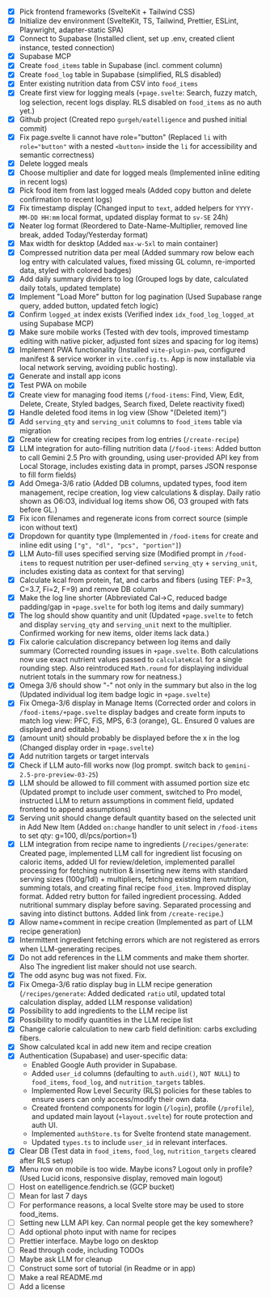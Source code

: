 - [x] Pick frontend frameworks (SvelteKit + Tailwind CSS)
- [x] Initialize dev environment (SvelteKit, TS, Tailwind, Prettier, ESLint, Playwright, adapter-static SPA)
- [x] Connect to Supabase (Installed client, set up .env, created client instance, tested connection)
- [x] Supabase MCP
- [x] Create `food_items` table in Supabase (incl. comment column)
- [x] Create `food_log` table in Supabase (simplified, RLS disabled)
- [x] Enter existing nutrition data from CSV into `food_items`
- [x] Create first view for logging meals (`+page.svelte`: Search, fuzzy match, log selection, recent logs display. RLS disabled on `food_items` as no auth yet.)
- [x] Github project (Created repo `gurgeh/eatelligence` and pushed initial commit)
- [x] Fix page.svelte li cannot have role="button" (Replaced `li` with `role="button"` with a nested `<button>` inside the `li` for accessibility and semantic correctness)
- [x] Delete logged meals
- [x] Choose multiplier and date for logged meals (Implemented inline editing in recent logs)
- [x] Pick food item from last logged meals (Added copy button and delete confirmation to recent logs)
- [x] Fix timestamp display (Changed input to `text`, added helpers for `YYYY-MM-DD HH:mm` local format, updated display format to `sv-SE` 24h)
- [x] Neater log format (Reordered to Date-Name-Multiplier, removed line break, added Today/Yesterday format)
- [x] Max width for desktop (Added `max-w-5xl` to main container)
- [x] Compressed nutrition data per meal (Added summary row below each log entry with calculated values, fixed missing GL column, re-imported data, styled with colored badges)
- [x] Add daily summary dividers to log (Grouped logs by date, calculated daily totals, updated template)
- [x] Implement "Load More" button for log pagination (Used Supabase range query, added button, updated fetch logic)
- [x] Confirm `logged_at` index exists (Verified index `idx_food_log_logged_at` using Supabase MCP)
- [x] Make sure mobile works (Tested with dev tools, improved timestamp editing with native picker, adjusted font sizes and spacing for log items)
- [x] Implement PWA functionality (Installed `vite-plugin-pwa`, configured manifest & service worker in `vite.config.ts`. App is now installable via local network serving, avoiding public hosting).
- [x] Generate and install app icons
- [x] Test PWA on mobile
- [x] Create view for managing food items (`/food-items`: Find, View, Edit, Delete, Create, Styled badges, Search fixed, Delete reactivity fixed)
- [x] Handle deleted food items in log view (Show "(Deleted item)")
- [x] Add `serving_qty` and `serving_unit` columns to `food_items` table via migration
- [x] Create view for creating recipes from log entries (`/create-recipe`)
- [x] LLM integration for auto-filling nutrition data (`/food-items`: Added button to call Gemini 2.5 Pro with grounding, using user-provided API key from Local Storage, includes existing data in prompt, parses JSON response to fill form fields)
- [x] Add Omega-3/6 ratio (Added DB columns, updated types, food item management, recipe creation, log view calculations & display. Daily ratio shown as O6:O3, individual log items show O6, O3 grouped with fats before GL.)
- [x] Fix icon filenames and regenerate icons from correct source (simple icon without text)
- [x] Dropdown for quantity type (Implemented in `/food-items` for create and inline edit using `["g", "dl", "pcs", "portion"]`)
- [x] LLM Auto-fill uses specified serving size (Modified prompt in `/food-items` to request nutrition per user-defined `serving_qty` + `serving_unit`, includes existing data as context for that serving)
- [x] Calculate kcal from protein, fat, and carbs and fibers (using TEF: P=3, C=3.7, Fi=2, F=9) and remove DB column
- [x] Make the log line shorter (Abbreviated Cal->C, reduced badge padding/gap in `+page.svelte` for both log items and daily summary)
- [x] The log should show quantity and unit (Updated `+page.svelte` to fetch and display `serving_qty` and `serving_unit` next to the multiplier. Confirmed working for new items, older items lack data.)
- [x] Fix calorie calculation discrepancy between log items and daily summary (Corrected rounding issues in `+page.svelte`. Both calculations now use exact nutrient values passed to `calculateKcal` for a single rounding step. Also reintroduced `Math.round` for displaying individual nutrient totals in the summary row for neatness.)
- [x] Omega 3/6 should show "-" not only in the summary but also in the log (Updated individual log item badge logic in `+page.svelte`)
- [x] Fix Omega-3/6 display in Manage Items (Corrected order and colors in `/food-items/+page.svelte` display badges and create form inputs to match log view: PFC, FiS, MPS, 6:3 (orange), GL. Ensured 0 values are displayed and editable.)
- [x] (amount unit) should probably be displayed before the x in the log (Changed display order in `+page.svelte`)
- [x] Add nutrition targets or target intervals
- [x] Check if LLM auto-fill works now (log prompt. switch back to `gemini-2.5-pro-preview-03-25`)
- [x] LLM should be allowed to fill comment with assumed portion size etc (Updated prompt to include user comment, switched to Pro model, instructed LLM to return assumptions in comment field, updated frontend to append assumptions)
- [x] Serving unit should change default quantity based on the selected unit in Add New Item (Added `on:change` handler to unit select in `/food-items` to set qty: g=100, dl/pcs/portion=1)
- [x] LLM integration from recipe name to ingredients (`/recipes/generate`: Created page, implemented LLM call for ingredient list focusing on caloric items, added UI for review/deletion, implemented parallel processing for fetching nutrition & inserting new items with standard serving sizes (100g/1dl) + multipliers, fetching existing item nutrition, summing totals, and creating final recipe `food_item`. Improved display format. Added retry button for failed ingredient processing. Added nutritional summary display before saving. Separated processing and saving into distinct buttons. Added link from `/create-recipe`.)
- [x] Allow name+comment in recipe creation (Implemented as part of LLM recipe generation)
- [x] Intermittent ingredient fetching errors which are not registered as errors when LLM-generating recipes.
- [x] Do not add references in the LLM comments and make them shorter. Also The ingredient list maker should not use search.
- [x] The odd async bug was not fixed. Fix.
- [x] Fix Omega-3/6 ratio display bug in LLM recipe generation (`/recipes/generate`: Added dedicated `ratio` util, updated total calculation display, added LLM response validation)
- [x] Possibility to add ingredients to the LLM recipe list
- [x] Possibility to modify quantities in the LLM recipe list
- [x] Change calorie calculation to new carb field definition: carbs excluding fibers.
- [x] Show calculated kcal in add new item and recipe creation
- [x] Authentication (Supabase) and user-specific data:
    - Enabled Google Auth provider in Supabase.
    - Added `user_id` columns (defaulting to `auth.uid()`, `NOT NULL`) to `food_items`, `food_log`, and `nutrition_targets` tables.
    - Implemented Row Level Security (RLS) policies for these tables to ensure users can only access/modify their own data.
    - Created frontend components for login (`/login`), profile (`/profile`), and updated main layout (`+layout.svelte`) for route protection and auth UI.
    - Implemented `authStore.ts` for Svelte frontend state management.
    - Updated `types.ts` to include `user_id` in relevant interfaces.
- [x] Clear DB (Test data in `food_items`, `food_log`, `nutrition_targets` cleared after RLS setup)
- [x] Menu row on mobile is too wide. Maybe icons? Logout only in profile? (Used Lucid icons, responsive display, removed main logout)
- [ ] Host on eatelligence.fendrich.se (GCP bucket)
- [ ] Mean for last 7 days
- [ ] For performance reasons, a local Svelte store may be used to store food_items.
- [ ] Setting new LLM API key. Can normal people get the key somewhere?
- [ ] Add optional photo input with name for recipes
- [ ] Prettier interface. Maybe logo on desktop
- [ ] Read through code, including TODOs
- [ ] Maybe ask LLM for cleanup
- [ ] Construct some sort of tutorial (in Readme or in app)
- [ ] Make a real README.md
- [ ] Add a license
